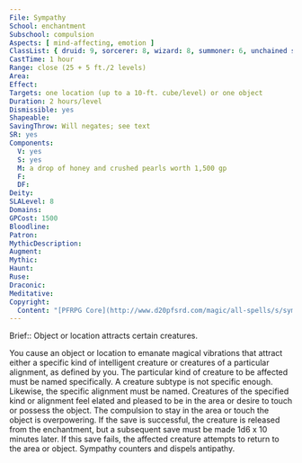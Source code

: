 ```yaml
---
File: Sympathy
School: enchantment
Subschool: compulsion
Aspects: [ mind-affecting, emotion ]
ClassList: { druid: 9, sorcerer: 8, wizard: 8, summoner: 6, unchained summoner: 6, witch: 8, occultist: 6, psychic: 8 }
CastTime: 1 hour
Range: close (25 + 5 ft./2 levels)
Area: 
Effect: 
Targets: one location (up to a 10-ft. cube/level) or one object
Duration: 2 hours/level
Dismissible: yes
Shapeable: 
SavingThrow: Will negates; see text
SR: yes
Components:
  V: yes
  S: yes
  M: a drop of honey and crushed pearls worth 1,500 gp
  F: 
  DF: 
Deity: 
SLALevel: 8
Domains: 
GPCost: 1500
Bloodline: 
Patron: 
MythicDescription: 
Augment: 
Mythic: 
Haunt: 
Ruse: 
Draconic: 
Meditative: 
Copyright:
  Content: "[PFRPG Core](http://www.d20pfsrd.com/magic/all-spells/s/sympathy)"
---
```

Brief:: Object or location attracts certain creatures.

You cause an object or location to emanate magical vibrations that attract either a specific kind of intelligent creature or creatures of a particular alignment, as defined by you. The particular kind of creature to be affected must be named specifically. A creature subtype is not specific enough. Likewise, the specific alignment must be named. Creatures of the specified kind or alignment feel elated and pleased to be in the area or desire to touch or possess the object. The compulsion to stay in the area or touch the object is overpowering. If the save is successful, the creature is released from the enchantment, but a subsequent save must be made 1d6 x 10 minutes later. If this save fails, the affected creature attempts to return to the area or object. Sympathy counters and dispels antipathy.
